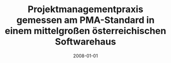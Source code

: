 ---
abstract: ''
authors:
- Cornelia Paleczny
date: '2008-01-01'
featured: false
links:
- name: Publik
  url: https://publik.tuwien.ac.at/showentry.php?ID=172151&lang=1
publication_types:
- '7'
publishDate: '2008-01-01'
title: Projektmanagementpraxis gemessen am PMA-Standard in einem mittelgroßen o&#776;sterreichischen
  Softwarehaus
url_pdf: ''
---